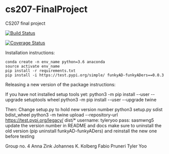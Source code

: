 # cs207-FinalProject
CS207 final project

[![Build Status](https://travis-ci.org/funkyADers/cs207-FinalProject.svg?branch=master)](https://travis-ci.org/funkyADers/cs207-FinalProject.svg?branch=master)

[![Coverage Status](https://codecov.io/gh/funkyADers/cs207-FinalProject/branch/master/graph/badge.svg)](https://codecov.io/gh/funkyADers/cs207-FinalProject)

Installation instructions:

	conda create -n env_name python=3.6 anaconda
	source activate env_name
	pip install -r requirements.txt
	pip install -i https://test.pypi.org/simple/ funkyAD-funkyADers==0.0.3

Releasing a new version of the package instructions:

If you have not installed setup tools yet:
	python3 -m pip install --user --upgrade setuptools wheel
	python3 -m pip install --user --upgrade twine

Then:
	Change setup.py to hold new version number
	python3 setup.py sdist bdist_wheel
	python3 -m twine upload --repository-url https://test.pypi.org/legacy/ dist/*
	username: tyleryoo pass: sasmwng5
	update the version number in README and docs
	make sure to uninstall the old version (pip uninstall funkyAD-funkyADers) and reinstall the new one before testing

Group no. 4
Anna Zink
Johannes K. Kolberg
Fabio Pruneri
Tyler Yoo
